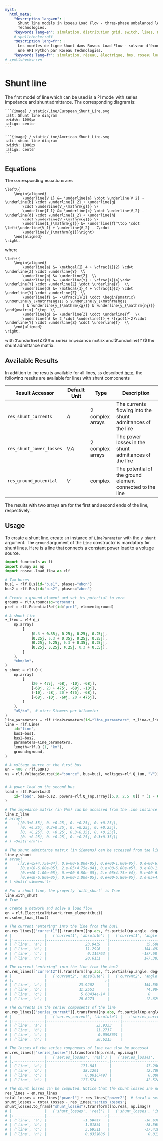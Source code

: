 ```yaml
---
myst:
  html_meta:
    "description lang=en": |
      Shunt line models in Roseau Load Flow - three-phase unbalanced load flow solver in a Python API by Roseau
      Technologies.
    "keywords lang=en": simulation, distribution grid, switch, lines, model
    # spellchecker:off
    "description lang=fr": |
      Les modèles de ligne Shunt dans Roseau Load Flow - solveur d'écoulement de charge triphasé et déséquilibré dans
      une API Python par Roseau Technologies.
    "keywords lang=fr": simulation, réseau, électrique, bus, roseau load flow, lignes, modèle
# spellchecker:on
---
```


# Shunt line

The first model of line which can be used is a PI model with series impedance and shunt admittance. The
corresponding diagram is:

````{tab} European standards
```{image} /_static/Line/European_Shunt_Line.svg
:alt: Shunt line diagram
:width: 1000px
:align: center
```
````

````{tab} American standards
```{image} /_static/Line/American_Shunt_Line.svg
:alt: Shunt line diagram
:width: 1000px
:align: center
```
````

## Equations

The corresponding equations are:

```{math}
\left\{
    \begin{aligned}
        \underline{V_1} &= \underline{a} \cdot \underline{V_2} - \underline{b} \cdot \underline{I_2} + \underline{g}
        \cdot \underline{V_{\mathrm{g}}} \\
        \underline{I_1} &= \underline{c} \cdot \underline{V_2} - \underline{d} \cdot \underline{I_2} + \underline{h}
        \cdot \underline{V_{\mathrm{g}}} \\
        \underline{I_{\mathrm{g}}} &= \underline{f}^\top \cdot \left(\underline{V_1} + \underline{V_2} - 2\cdot
        \underline{V_{\mathrm{g}}}\right)
    \end{aligned}
\right.
```

where

```{math}
\left\{
    \begin{aligned}
        \underline{a} &= \mathcal{I}_4 + \dfrac{1}{2} \cdot \underline{Z} \cdot \underline{Y}  \\
        \underline{b} &= \underline{Z}  \\
        \underline{c} &= \underline{Y} + \dfrac{1}{4}\cdot \underline{Y} \cdot \underline{Z} \cdot \underline{Y}  \\
        \underline{d} &= \mathcal{I}_4 + \dfrac{1}{2} \cdot \underline{Y} \cdot \underline{Z}  \\
        \underline{f} &= -\dfrac{1}{2} \cdot \begin{pmatrix} \underline{y_{\mathrm{ag}}} & \underline{y_{\mathrm{bg}}
        } & \underline{y_{\mathrm{cg}}} & \underline{y_{\mathrm{ng}}} \end{pmatrix} ^\top  \\
        \underline{g} &= \underline{Z} \cdot \underline{f}  \\
        \underline{h} &= 2 \cdot \underline{f} + \frac{1}{2}\cdot \underline{Y} \cdot \underline{Z} \cdot \underline{f}  \\
    \end{aligned}
\right.
```

with $\underline{Z}$ the series impedance matrix and $\underline{Y}$ the shunt admittance matrix.

## Available Results

In addition to the results available for all lines, as described [here](./index.md#available-results),
the following results are available for lines with shunt components:

| Result Accessor          | Default Unit | Type             | Description                                                 |
| ------------------------ | ------------ | ---------------- | ----------------------------------------------------------- |
| `res_shunt_currents`     | $A$          | 2 complex arrays | The currents flowing into the shunt admittances of the line |
| `res_shunt_power_losses` | $V\!A$       | 2 complex arrays | The power losses in the shunt admittances of the line       |
| `res_ground_potential`   | $V$          | complex          | The potential of the ground element connected to the line   |

The results with two arrays are for the first and second ends of the line, respectively.

## Usage

To create a shunt line, create an instance of `LineParameter` with the `y_shunt` argument. The
`ground` argument of the `Line` constructor is mandatory for shunt lines. Here is a line that
connects a constant power load to a voltage source.

```python
import functools as ft
import numpy as np
import roseau.load_flow as rlf

# Two buses
bus1 = rlf.Bus(id="bus1", phases="abcn")
bus2 = rlf.Bus(id="bus2", phases="abcn")

# Create a ground element and set its potential to zero
ground = rlf.Ground(id="ground")
pref = rlf.PotentialRef(id="pref", element=ground)

# A shunt line
z_line = rlf.Q_(
    np.array(
        [
            [0.3 + 0.35j, 0.25j, 0.25j, 0.25j],
            [0.25j, 0.3 + 0.35j, 0.25j, 0.25j],
            [0.25j, 0.25j, 0.3 + 0.35j, 0.25j],
            [0.25j, 0.25j, 0.25j, 0.3 + 0.35j],
        ]
    ),
    "ohm/km",
)
y_shunt = rlf.Q_(
    np.array(
        [
            [20 + 475j, -68j, -10j, -68j],
            [-68j, 20 + 475j, -68j, -10j],
            [-10j, -68j, 20 + 475j, -68j],
            [-68j, -10j, -68j, 20 + 475j],
        ]
    ),
    "uS/km",  # micro Siemens per kilometer
)
line_parameters = rlf.LineParameters(id="line_parameters", z_line=z_line, y_shunt=y_shunt)
line = rlf.Line(
    id="line",
    bus1=bus1,
    bus2=bus2,
    parameters=line_parameters,
    length=rlf.Q_(1, "km"),
    ground=ground,
)

# A voltage source on the first bus
un = 400 / rlf.SQRT3
vs = rlf.VoltageSource(id="source", bus=bus1, voltages=rlf.Q_(un, "V"))


# A power load on the second bus
load = rlf.PowerLoad(
    id="load", bus=bus2, powers=rlf.Q_(np.array([5.0, 2.5, 0]) * (1 - 0.3j), "kVA")
)

# The impedance matrix (in Ohm) can be accessed from the line instance
line.z_line
# array(
#     [[0.3+0.35j, 0. +0.25j, 0. +0.25j, 0. +0.25j],
#      [0. +0.25j, 0.3+0.35j, 0. +0.25j, 0. +0.25j],
#      [0. +0.25j, 0. +0.25j, 0.3+0.35j, 0. +0.25j],
#      [0. +0.25j, 0. +0.25j, 0. +0.25j, 0.3+0.35j]]
# ) <Unit('ohm')>

# The shunt admittance matrix (in Siemens) can be accessed from the line instance
line.y_shunt
# array(
#     [[2.e-05+4.75e-04j, 0.e+00-6.80e-05j, 0.e+00-1.00e-05j, 0.e+00-6.80e-05j],
#      [0.e+00-6.80e-05j, 2.e-05+4.75e-04j, 0.e+00-6.80e-05j, 0.e+00-1.00e-05j],
#      [0.e+00-1.00e-05j, 0.e+00-6.80e-05j, 2.e-05+4.75e-04j, 0.e+00-6.80e-05j],
#      [0.e+00-6.80e-05j, 0.e+00-1.00e-05j, 0.e+00-6.80e-05j, 2.e-05+4.75e-04j]]
# ) <Unit('siemens')>

# For a shunt line, the property `with_shunt` is True
line.with_shunt
# True

# Create a network and solve a load flow
en = rlf.ElectricalNetwork.from_element(bus1)
en.solve_load_flow()

# The current "entering" into the line from the bus1
en.res_lines[["current1"]].transform([np.abs, ft.partial(np.angle, deg=True)])
# |               |   ('current1', 'absolute') |   ('current1', 'angle') |
# |:--------------|---------------------------:|------------------------:|
# | ('line', 'a') |                  23.9459   |                 15.6886 |
# | ('line', 'b') |                  11.2926   |               -104.492  |
# | ('line', 'c') |                   0.119763 |               -157.68   |
# | ('line', 'n') |                  20.6151   |                167.381  |

# The current "entering" into the line from the bus2
en.res_lines[["current2"]].transform([np.abs, ft.partial(np.angle, deg=True)])
# |               |   ('current2', 'absolute') |   ('current2', 'angle') |
# |:--------------|---------------------------:|------------------------:|
# | ('line', 'a') |               23.9202      |               -164.585  |
# | ('line', 'b') |               11.2551      |                 74.9044 |
# | ('line', 'c') |                5.68434e-14 |                  0      |
# | ('line', 'n') |               20.6273      |                -12.625  |

# The currents in the series components of the line
en.res_lines[["series_current"]].transform([np.abs, ft.partial(np.angle, deg=True)])
# |               |   ('series_current', 'absolute') |   ('series_current', 'angle') |
# |:--------------|---------------------------------:|------------------------------:|
# | ('line', 'a') |                       23.9333    |                       15.5496 |
# | ('line', 'b') |                       11.2737    |                     -104.796  |
# | ('line', 'c') |                        0.0598601 |                     -157.579  |
# | ('line', 'n') |                       20.6215    |                      167.376  |

# The losses of the series components of line can also be accessed
en.res_lines[["series_losses"]].transform([np.real, np.imag])
# |               |   ('series_losses', 'real') |   ('series_losses', 'imag') |
# |:--------------|----------------------------:|----------------------------:|
# | ('line', 'a') |                171.841      |                57.2802      |
# | ('line', 'b') |                 38.1291     |                12.7097      |
# | ('line', 'c') |                  0.00107497 |                 0.000358324 |
# | ('line', 'n') |                127.574      |                42.5246      |

# The shunt losses can be computed. Notice that the shunt losses are not null for the shunt line.
res_lines = en.res_lines
total_losses = res_lines["power1"] + res_lines["power2"]  # total = series + shunt
shunt_losses = total_losses - res_lines["series_losses"]
shunt_losses.to_frame("shunt_losses").transform([np.real, np.imag])
# |               |   ('shunt_losses', 'real') |   ('shunt_losses', 'imag') |
# |:--------------|---------------------------:|---------------------------:|
# | ('line', 'a') |                 -1.59017   |                -26.6385    |
# | ('line', 'b') |                  1.01834   |                -28.5657    |
# | ('line', 'c') |                  3.69511   |                -27.4104    |
# | ('line', 'n') |                  0.0351686 |                  0.0139828 |
```
